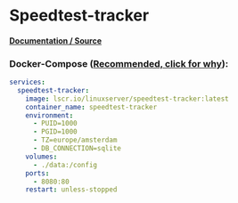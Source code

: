 # Speedtest-tracker

#### [Documentation / Source](https://docs.linuxserver.io/images/docker-speedtest-tracker "Documentation / Source")

### Docker-Compose ([Recommended, click for why](https://docs.docker.com/compose/intro/features-uses/ "docs.docker.com Why use Compose?")):

```yaml
services:
  speedtest-tracker:
    image: lscr.io/linuxserver/speedtest-tracker:latest
    container_name: speedtest-tracker
    environment:
      - PUID=1000
      - PGID=1000
      - TZ=europe/amsterdam
      - DB_CONNECTION=sqlite
    volumes:
      - ./data:/config
    ports:
      - 8080:80
    restart: unless-stopped

```
